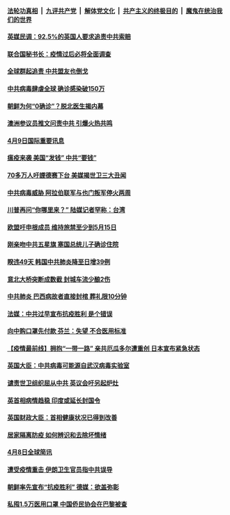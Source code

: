 ####  [法轮功真相](../../../../basic/blob/master/README.md?t=04100101) &nbsp;|&nbsp; [九评共产党](../../../../9ping.md/blob/master/README.md?t=04100101) &nbsp;|&nbsp; [解体党文化](../../../../jtdwh.md/blob/master/README.md?t=04100101)  &nbsp;|&nbsp; [共产主义的终极目的](../../../../gczydzjmd.md/blob/master/README.md?t=04100101) &nbsp;|&nbsp; [魔鬼在统治我们的世界](../../../../mgztzwmdsj.md/blob/master/README.md?t=04100101) 

#### [英媒民调：92.5%的英国人要求追责中共索赔](../pages/prog202/a102819551.md?t=04100101) 

#### [联合国秘书长：疫情过后必将全面调查](../pages/prog202/a102819555.md?t=04100101) 

#### [全球群起追责 中共盟友也倒戈](../pages/prog202/a102819537.md?t=04100101) 

#### [中共病毒肆虐全球 确诊感染破150万](../pages/prog202/a102819547.md?t=04100101) 


#### [朝鲜为何“0确诊”？脱北医生揭内幕](../pages/prog202/a102819402.md?t=04100101) 

#### [澳洲参议员推文问责中共 引爆火热共鸣](../pages/prog202/a102819379.md?t=04100101) 

#### [4月9日国际重要讯息](../pages/prog202/a102819367.md?t=04100101) 

#### [瘟疫来袭 美国“发钱” 中共“要钱”](../pages/prog202/a102819359.md?t=04100101) 

#### [70多万人吁諲德赛下台 美媒揭世卫三大丑闻](../pages/prog202/a102819339.md?t=04100101) 

#### [中共病毒威胁 阿拉伯联军与也门叛军停火两周](../pages/prog202/a102819336.md?t=04100101) 

#### [川普再问“你哪里来？” 陆媒记者罕称：台湾](../pages/prog202/a102819318.md?t=04100101) 

#### [欧盟吁申根成员 维持旅禁至少到5月15日](../pages/prog202/a102819316.md?t=04100101) 

#### [刚亲吻中共五星旗 塞国总统儿子确诊住院](../pages/prog202/a102819310.md?t=04100101) 

#### [睽违49天 韩国中共肺炎降至日增39例](../pages/prog202/a102819285.md?t=04100101) 

#### [意北大桥突断成数截 封城车流少酿2伤](../pages/prog202/a102819256.md?t=04100101) 

#### [中共肺炎 巴西病故者直接封棺 葬礼限10分钟](../pages/prog202/a102819171.md?t=04100101) 

#### [法媒：中共过早宣布抗疫胜利 是个错误](../pages/prog202/a102819159.md?t=04100101) 

#### [向中购口罩先付款 芬兰：失望 不合医用标准](../pages/prog202/a102819134.md?t=04100101) 

#### [【疫情最前线】拥抱“一带一路” 亲共厄瓜多尔遭重创 日本宣布紧急状态](../pages/prog202/a102819098.md?t=04100101) 


#### [英国大臣：中共病毒可能源自武汉病毒实验室](../pages/prog202/a102819096.md?t=04100101) 

#### [谴责世卫组织屈从中共 英议会吁另起炉灶](../pages/prog202/a102818967.md?t=04100101) 

#### [英首相病情趋稳 印度或延长封国令](../pages/prog202/a102818981.md?t=04100101) 

#### [英国财政大臣：首相健康状况已得到改善](../pages/prog202/a102818932.md?t=04100101) 

#### [居家隔离防疫 如何辨识和去除坏情绪](../pages/prog202/a102818939.md?t=04100101) 

#### [4月8日全球简讯](../pages/prog202/a102818941.md?t=04100101) 

#### [遭受疫情重击 伊朗卫生官员指中共误导](../pages/prog202/a102818919.md?t=04100101) 

#### [朝鲜率先宣布“抗疫胜利” 德媒：欲盖弥彰](../pages/prog202/a102818904.md?t=04100101) 

#### [私囤1.5万医用口罩 中国侨民协会在巴黎被查](../pages/prog202/a102818825.md?t=04100101) 

